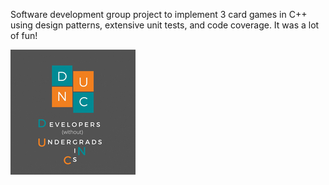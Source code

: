 Software development group project to implement 3 card games in C++ using design patterns, extensive unit tests, and code coverage. It was a lot of fun!

![alt text](https://github.com/awosoga/card_games/blob/main/dunc.PNG?raw=true)
